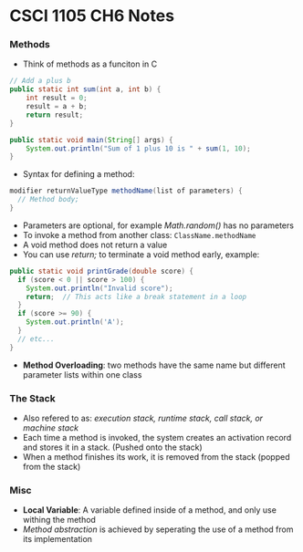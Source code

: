 # CSCI 1105 CH6 Notes

### Methods
* Think of methods as a funciton in C
```java
// Add a plus b
public static int sum(int a, int b) {
    int result = 0;
    result = a + b;
    return result;
}

public static void main(String[] args) {
    System.out.println("Sum of 1 plus 10 is " + sum(1, 10);
}
```
* Syntax for defining a method:
```java
modifier returnValueType methodName(list of parameters) {
  // Method body;
}
```
* Parameters are optional, for example _Math.random()_ has no parameters
* To invoke a method from another class: `ClassName.methodName`
* A void method does not return a value
* You can use _return;_ to terminate a void method early, example:
```java
public static void printGrade(double score) {
  if (score < 0 || score > 100) {
    System.out.println("Invalid score");
    return;  // This acts like a break statement in a loop
  } 
  if (score >= 90) {
    System.out.println('A');
  }
  // etc...
}
```
* __Method Overloading__: two methods have the same name but different parameter lists within one class

### The Stack
* Also refered to as: _execution stack, runtime stack, call stack, or machine stack_
* Each time a method is invoked, the system creates an activation record and stores it in a stack. (Pushed onto the stack)
* When a method finishes its work, it is removed from the stack (popped from the stack)

### Misc
* __Local Variable__: A variable defined inside of a method, and only use withing the method
* _Method abstraction_ is achieved by seperating the use of a method from its implementation